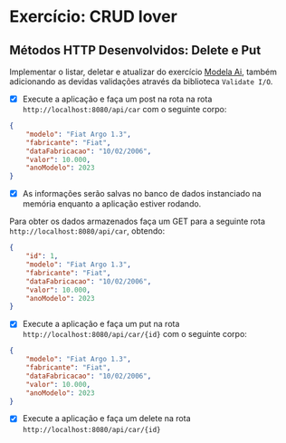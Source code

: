 # Exercício: CRUD lover

## Métodos HTTP Desenvolvidos: Delete e Put

Implementar o listar, deletar e atualizar do exercício [Modela Ai](https://github.com/thalesgomest/aceleracao-java-modela-ai), também adicionando as devidas validações através da biblioteca `Validate I/O`.

-   [x] Execute a aplicação e faça um post na rota na rota `http://localhost:8080/api/car` com o seguinte corpo:

```JSON
{
	"modelo": "Fiat Argo 1.3",
	"fabricante": "Fiat",
	"dataFabricacao": "10/02/2006",
	"valor": 10.000,
	"anoModelo": 2023
}
```

-   [x] As informações serão salvas no banco de dados instanciado na memória enquanto a aplicação estiver rodando.

Para obter os dados armazenados faça um GET para a seguinte rota `http://localhost:8080/api/car`, obtendo:

```JSON
{
    "id": 1,
	"modelo": "Fiat Argo 1.3",
	"fabricante": "Fiat",
	"dataFabricacao": "10/02/2006",
	"valor": 10.000,
	"anoModelo": 2023
}
```

-   [x] Execute a aplicação e faça um put na rota `http://localhost:8080/api/car/{id}` com o seguinte corpo:

```JSON
{
	"modelo": "Fiat Argo 1.3",
	"fabricante": "Fiat",
	"dataFabricacao": "10/02/2006",
	"valor": 10.000,
	"anoModelo": 2023
}
```

-   [x] Execute a aplicação e faça um delete na rota `http://localhost:8080/api/car/{id}`
